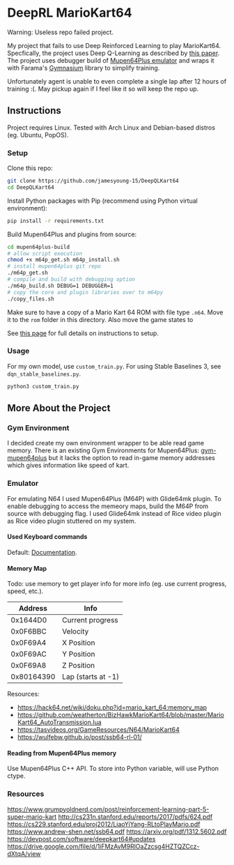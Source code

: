 # DeepRL MarioKart64
Warning: Useless repo failed project. 

My project that fails to use Deep Reinforced Learning to play MarioKart64. Specfically, the project uses Deep Q-Learning as described by [this paper](https://arxiv.org/abs/1312.5602). The project uses debugger build of [Mupen64Plus emulator](https://mupen64plus.org/docs/) and wraps it with Farama's [Gymnasium](https://gymnasium.farama.org/) library to simplify training.

Unfortunately agent is unable to even complete a single lap after 12 hours of training :(. May pickup again if I feel like it so will keep the repo up.

## Instructions
Project requires Linux. Tested with Arch Linux and Debian-based distros (eg. Ubuntu, PopOS).
### Setup
Clone this repo:

```bash
git clone https://github.com/jamesyoung-15/DeepQLKart64
cd DeepQLKart64
```

Install Python packages with Pip (recommend using Python virtual environment):
```bash
pip install -r requirements.txt
```

Build Mupen64Plus and plugins from source:
``` bash
cd mupen64plus-build
# allow script execution
chmod +x m64p_get.sh m64p_install.sh
# install mupen64plus git repo
./m64p_get.sh
# compile and build with debugging option
./m64p_build.sh DEBUG=1 DEBUGGER=1
# copy the core and plugin libraries over to m64py
./copy_files.sh
```

Make sure to have a copy of a Mario Kart 64 ROM with file type `.n64`. Move it to the `rom` folder in this directory. Also move the game states to 

See [this page](./setup.md) for full details on instructions to setup.

### Usage
For my own model, use `custom_train.py`. For using Stable Baselines 3, see `dqn_stable_baselines.py`.

```bash
python3 custom_train.py
```

## More About the Project

### Gym Environment
I decided create my own environment wrapper to be able read game memory. There is an existing Gym Environments for Mupen64Plus: [gym-mupen64plus](https://github.com/bzier/gym-mupen64plus) but it lacks the option to read in-game memory addresses which gives information like speed of kart.

### Emulator
For emulating N64 I used Mupen64Plus (M64P) with Glide64mk plugin. To enable debugging to access the memeory maps, build the M64P from source with debugging flag. I used Glide64mk instead of Rice video plugin as Rice video plugin stuttered on my system.

#### Used Keyboard commands
Default: [Documentation](https://mupen64plus.org/wiki/index.php/KeyboardSetup). 

#### Memory Map
Todo: use memory to get player info for more info (eg. use current progress, speed, etc.).

|Address|Info|
|--- |--- |
|0x1644D0 | Current progress |
|0x0F6BBC | Velocity |
|0x0F69A4 | X Position |
|0x0F69AC | Y Position |
|0x0F69A8 | Z Position |
|0x80164390 | Lap (starts at -1) |

Resources: 
- https://hack64.net/wiki/doku.php?id=mario_kart_64:memory_map
- https://github.com/weatherton/BizHawkMarioKart64/blob/master/MarioKart64_AutoTransmission.lua
- https://tasvideos.org/GameResources/N64/MarioKart64
- https://wulfebw.github.io/post/ssb64-rl-01/

#### Reading from Mupen64Plus memory
Use Mupen64Plus C++ API. To store into Python variable, will use Python ctype.

### Resources
https://www.grumpyoldnerd.com/post/reinforcement-learning-part-5-super-mario-kart
http://cs231n.stanford.edu/reports/2017/pdfs/624.pdf
https://cs229.stanford.edu/proj2012/LiaoYiYang-RLtoPlayMario.pdf
https://www.andrew-shen.net/ssb64.pdf
https://arxiv.org/pdf/1312.5602.pdf
https://devpost.com/software/deepkart64#updates
https://drive.google.com/file/d/1iFMzAvM9RlOaZzcsg4HZTQZCcz-dXtqA/view



<!-- ##### Mupen64Plus Menu Commands

|Key|Description|
|--- |--- |
|Escape|Quit the emulator|
|0-9|Select virtual 'slot' for save/load state (F5 and F7) commands|
|F5|Save emulator state|
|F7|Load emulator state|
|F9|Reset emulator|
|F10|slow down emulator by 5%|
|F11|speed up emulator by 5%|
|F12|take screenshot|
|Alt-Enter|Toggle between windowed and fullscreen|
|p or P|Pause on/off|
|m or M|Mute/unmute sound|
|g or G|Press "Game Shark" button (only if cheats are enabled)|
|/ or ?|single frame advance while paused|
|F|Fast Forward (playback at 250% normal speed while F key is pressed)|
|[|Decrease volume|
|]|Increase volume|

#### Controller to Keyboard Mapping:

|N64 Controller Action|Keys|
|--- |--- |
|Analog Pad|Arrow Keys (left, right, down, up)|
|C Up/Left/Down/Right|"I", "J", "K", "L"|
|DPad Up/Left/Down/Right|"W", "A", "S", "D"|
|Z trigger|"z"|
|Left trigger|"x"|
|Right trigger|"c"|
|Start|"Enter" ("Return")|
|A button|"left shift"|
|B button|"left control"|
|Select Mempack|","|
|Select Rumblepack|"."| -->